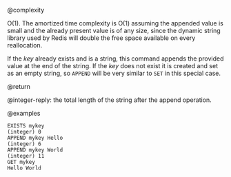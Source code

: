 @complexity

O(1). The amortized time complexity is O(1) assuming the
appended value is small and the already present value is of any size, since
the dynamic string library used by Redis will double the free space available
on every reallocation.

If the _key_ already exists and is a string, this command appends the
provided value at the end of the string.
If the _key_ does not exist it is created and set as an empty string, so
`APPEND` will be very similar to `SET` in this special case.

@return

@integer-reply: the total length of the string after the append
operation.

@examples

    EXISTS mykey
    (integer) 0
    APPEND mykey Hello
    (integer) 6
    APPEND mykey World
    (integer) 11
    GET mykey
    Hello World
